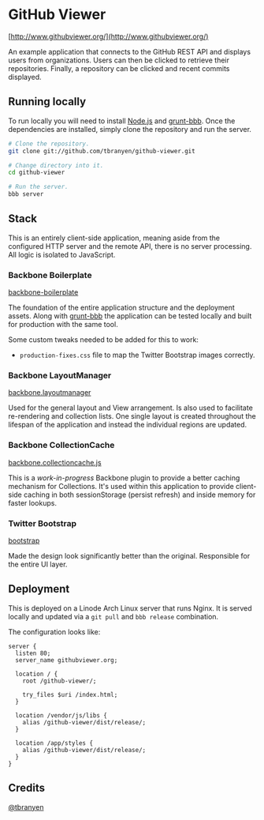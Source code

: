 GitHub Viewer
=============

[http://www.githubviewer.org/](http://www.githubviewer.org/)

An example application that connects to the GitHub REST API and displays
users from organizations.  Users can then be clicked to retrieve their
repositories.  Finally, a repository can be clicked and recent commits
displayed.

## Running locally ##

To run locally you will need to install [Node.js](http://nodejs.org) and
[grunt-bbb](http://github.com/backbone-boilerplate/grunt-bbb).  Once the
dependencies are installed, simply clone the repository and run the server.

``` bash
# Clone the repository.
git clone git://github.com/tbranyen/github-viewer.git

# Change directory into it.
cd github-viewer

# Run the server.
bbb server
```

## Stack ##

This is an entirely client-side application, meaning aside from the configured
HTTP server and the remote API, there is no server processing.  All logic is
isolated to JavaScript.

### Backbone Boilerplate ###

[backbone-boilerplate](https://github.com/tbranyen/backbone-boilerplate)

The foundation of the entire application structure and the deployment assets.
Along with [grunt-bbb](https://github.com/backbone-boilerplate/grunt-bbb) the
application can be tested locally and built for production with the same tool.

Some custom tweaks needed to be added for this to work:

* `production-fixes.css` file to map the Twitter Bootstrap images correctly.

### Backbone LayoutManager ###

[backbone.layoutmanager](https://github.com/tbranyen/backbone.layoutmanager)

Used for the general layout and View arrangement.  Is also used to facilitate
re-rendering and collection lists.  One single layout is created throughout
the lifespan of the application and instead the individual regions are updated.

### Backbone CollectionCache ###

[backbone.collectioncache.js](https://gist.github.com/2866702)

This is a *work-in-progress* Backbone plugin to provide a better caching
mechanism for Collections.  It's used within this application to provide
client-side caching in both sessionStorage (persist refresh) and inside memory
for faster lookups.

### Twitter Bootstrap ###

[bootstrap](https://github.com/twitter/bootstrap/)

Made the design look significantly better than the original.  Responsible for
the entire UI layer.

## Deployment ##

This is deployed on a Linode Arch Linux server that runs Nginx.  It is served
locally and updated via a `git pull` and `bbb release` combination.

The configuration looks like:

``` nginx
server {
  listen 80;
  server_name githubviewer.org;

  location / {
    root /github-viewer/;

    try_files $uri /index.html;
  }

  location /vendor/js/libs {
    alias /github-viewer/dist/release/;
  }

  location /app/styles {
    alias /github-viewer/dist/release/;
  }
}
```

## Credits ##

[@tbranyen](http://twitter.com/tbranyen)
